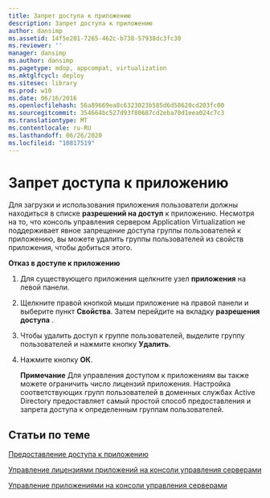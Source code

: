 ```yaml
---
title: Запрет доступа к приложению
description: Запрет доступа к приложению
author: dansimp
ms.assetid: 14f5e201-7265-462c-b738-57938dc3fc30
ms.reviewer: ''
manager: dansimp
ms.author: dansimp
ms.pagetype: mdop, appcompat, virtualization
ms.mktglfcycl: deploy
ms.sitesec: library
ms.prod: w10
ms.date: 06/16/2016
ms.openlocfilehash: 56a89669ea8c6323023b585d6d58620cd203fc00
ms.sourcegitcommit: 354664bc527d93f80687cd2eba70d1eea024c7c3
ms.translationtype: MT
ms.contentlocale: ru-RU
ms.lasthandoff: 06/26/2020
ms.locfileid: "10817519"
---
```

# Запрет доступа к приложению


Для загрузки и использования приложения пользователи должны находиться в списке **разрешений на доступ** к приложению. Несмотря на то, что консоль управления сервером Application Virtualization не поддерживает явное запрещение доступа группы пользователей к приложению, вы можете удалить группы пользователей из свойств приложения, чтобы добиться этого.

**Отказ в доступе к приложению**

1.  Для существующего приложения щелкните узел **приложения** на левой панели.

2.  Щелкните правой кнопкой мыши приложение на правой панели и выберите пункт **Свойства**. Затем перейдите на вкладку **разрешения доступа** .

3.  Чтобы удалить доступ к группе пользователей, выделите группу пользователей и нажмите кнопку **Удалить**.

4.  Нажмите кнопку **ОК**.

    **Примечание**  Для управления доступом к приложениям вы также можете ограничить число лицензий приложения. Настройка соответствующих групп пользователей в доменных службах Active Directory предоставляет самый простой способ предоставления и запрета доступа к определенным группам пользователей.

     

## Статьи по теме


[Предоставление доступа к приложению](how-to-grant-access-to-an-application.md)

[Управление лицензиями приложений на консоли управления серверами](how-to-manage-application-licenses-in-the-server-management-console.md)

[Управление приложениями на консоли управления серверами](how-to-manage-applications-in-the-server-management-console.md)

 

 






